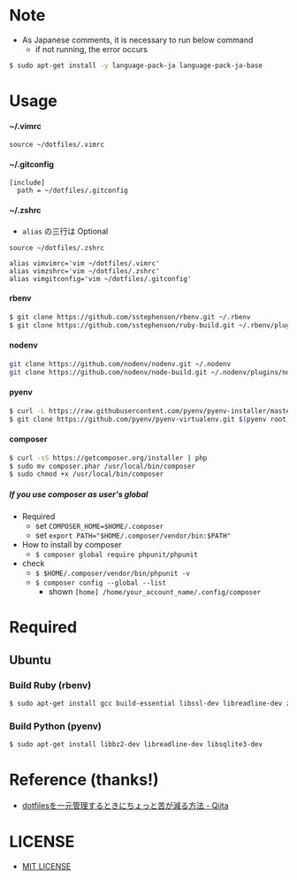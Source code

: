 # Note
- As Japanese comments, it is necessary to run below command
    - if not running, the error occurs

```bash
$ sudo apt-get install -y language-pack-ja language-pack-ja-base
```

# Usage

#### ~/.vimrc
```.vimrc
source ~/dotfiles/.vimrc
```

#### ~/.gitconfig
```.gitconfig
[include]
  path = ~/dotfiles/.gitconfig
```

#### ~/.zshrc
- `alias` の三行は Optional

```.zshrc
source ~/dotfiles/.zshrc

alias vimvimrc='vim ~/dotfiles/.vimrc'
alias vimzshrc='vim ~/dotfiles/.zshrc'
alias vimgitconfig='vim ~/dotfiles/.gitconfig'
```

#### rbenv

```bash
$ git clone https://github.com/sstephenson/rbenv.git ~/.rbenv
$ git clone https://github.com/sstephenson/ruby-build.git ~/.rbenv/plugins/ruby-build
```

#### nodenv

```bash
git clone https://github.com/nodenv/nodenv.git ~/.nodenv
git clone https://github.com/nodenv/node-build.git ~/.nodenv/plugins/node-build
```

#### pyenv

```bash
$ curl -L https://raw.githubusercontent.com/pyenv/pyenv-installer/master/bin/pyenv-installer | bash
$ git clone https://github.com/pyenv/pyenv-virtualenv.git $(pyenv root)/plugins/pyenv-virtualenv
```

#### composer

```bash
$ curl -sS https://getcomposer.org/installer | php
$ sudo mv composer.phar /usr/local/bin/composer
$ sudo chmod +x /usr/local/bin/composer
```

##### If you use composer as user's global
- Required
    - set `COMPOSER_HOME=$HOME/.composer`
    - set `export PATH="$HOME/.composer/vendor/bin:$PATH"`
- How to install by composer
    - `$ composer global require phpunit/phpunit`
- check
    - `$ $HOME/.composer/vendor/bin/phpunit -v`
    - `$ composer config --global --list`
        - shown `[home] /home/your_account_name/.config/composer`

# Required

## Ubuntu

### Build Ruby (rbenv)

```bash
$ sudo apt-get install gcc build-essential libssl-dev libreadline-dev zlib1g-dev
```

### Build Python (pyenv)

```bash
$ sudo apt-get install libbz2-dev libreadline-dev libsqlite3-dev
```

# Reference (thanks!)
- [dotfilesを一元管理するときにちょっと苦が減る方法 \- Qiita](https://qiita.com/syguer/items/334716c8ee6e5ad93f56)

# LICENSE
- [MIT LICENSE](/LICENSE)
